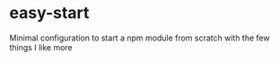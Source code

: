 # easy-start
Minimal configuration to start a npm module from scratch with the few things I like more
